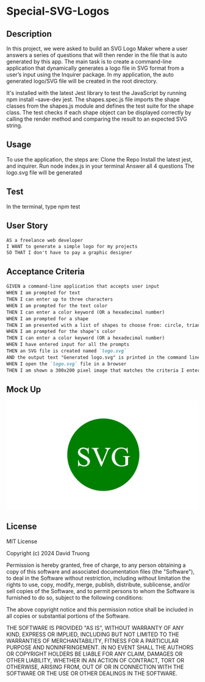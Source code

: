 # Special-SVG-Logos

## Description
In this project, we were asked to build an SVG Logo Maker where a user answers a series of questions that will then render in the file that is auto generated by this app. The main task is to create a command-line application that dynamically generates a logo file in SVG format from a user’s input using the Inquirer package. In my application, the auto generated logo/SVG file will be created in the root directory.

It's installed with the latest Jest library to test the JavaScript by running npm install –save-dev jest. The shapes.spec.js file imports the shape classes from the shapes.js module and defines the test suite for the shape class. The test checks if each shape object can be displayed correctly by calling the render method and comparing the result to an expected SVG string.

## Usage
To use the application, the steps are:
Clone the Repo
Install the latest jest, and inquirer.
Run node index.js in your terminal
Answer all 4 questions
The logo.svg file will be generated

## Test 
In the terminal, type npm test

## User Story
```
AS a freelance web developer
I WANT to generate a simple logo for my projects
SO THAT I don't have to pay a graphic designer
```

## Acceptance Criteria
```md
GIVEN a command-line application that accepts user input
WHEN I am prompted for text
THEN I can enter up to three characters
WHEN I am prompted for the text color
THEN I can enter a color keyword (OR a hexadecimal number)
WHEN I am prompted for a shape
THEN I am presented with a list of shapes to choose from: circle, triangle, and square
WHEN I am prompted for the shape's color
THEN I can enter a color keyword (OR a hexadecimal number)
WHEN I have entered input for all the prompts
THEN an SVG file is created named `logo.svg`
AND the output text "Generated logo.svg" is printed in the command line
WHEN I open the `logo.svg` file in a browser
THEN I am shown a 300x200 pixel image that matches the criteria I entered


```
## Mock Up

![Image showing a green circle with white text that reads "SVG.".](./Demo%20image/10-oop-homework-demo.png)


## License
MIT License

Copyright (c) 2024 David Truong

Permission is hereby granted, free of charge, to any person obtaining a copy
of this software and associated documentation files (the "Software"), to deal
in the Software without restriction, including without limitation the rights
to use, copy, modify, merge, publish, distribute, sublicense, and/or sell
copies of the Software, and to permit persons to whom the Software is
furnished to do so, subject to the following conditions:

The above copyright notice and this permission notice shall be included in all
copies or substantial portions of the Software.

THE SOFTWARE IS PROVIDED "AS IS", WITHOUT WARRANTY OF ANY KIND, EXPRESS OR
IMPLIED, INCLUDING BUT NOT LIMITED TO THE WARRANTIES OF MERCHANTABILITY,
FITNESS FOR A PARTICULAR PURPOSE AND NONINFRINGEMENT. IN NO EVENT SHALL THE
AUTHORS OR COPYRIGHT HOLDERS BE LIABLE FOR ANY CLAIM, DAMAGES OR OTHER
LIABILITY, WHETHER IN AN ACTION OF CONTRACT, TORT OR OTHERWISE, ARISING FROM,
OUT OF OR IN CONNECTION WITH THE SOFTWARE OR THE USE OR OTHER DEALINGS IN THE
SOFTWARE.

